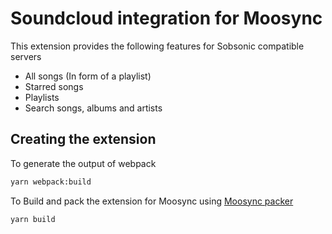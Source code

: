 # Soundcloud integration for Moosync

This extension provides the following features for Sobsonic compatible servers
- All songs (In form of a playlist)
- Starred songs
- Playlists
- Search songs, albums and artists

## Creating the extension

To generate the output of webpack

``` bash
yarn webpack:build
```

To Build and pack the extension for Moosync using [Moosync packer](https://github.com/Moosync/extension-packer)

``` bash
yarn build
```
